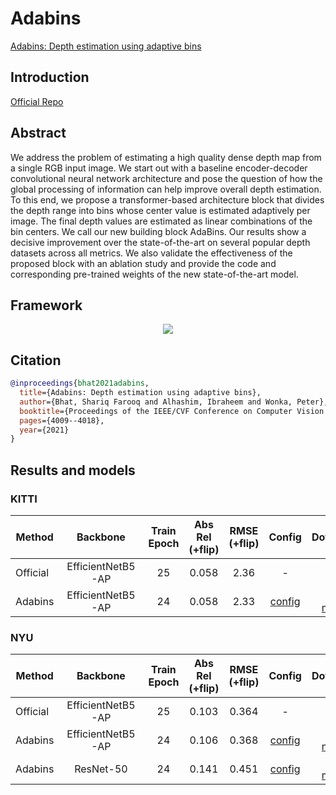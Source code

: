 # Adabins

[Adabins: Depth estimation using adaptive bins](https://arxiv.org/abs/2011.14141)

## Introduction

<a href="https://github.com/shariqfarooq123/AdaBins">Official Repo</a>

## Abstract

We address the problem of estimating a high quality dense depth map from a single RGB input image. We start out with a baseline encoder-decoder convolutional neural network architecture and pose the question of how the global processing of information can help improve overall depth estimation. To this end, we propose a transformer-based architecture block that divides the depth range into bins whose center value is estimated adaptively per image. The final depth values are estimated as linear combinations of the bin centers. We call our new building block AdaBins. Our results show a decisive improvement over the state-of-the-art on several popular depth datasets across all metrics. We also validate the effectiveness of the proposed block with an ablation study and provide the code and corresponding pre-trained weights of the new state-of-the-art model.


## Framework
<div align=center><img src="resources/images/adabins.png"/></div>

## Citation

```bibtex
@inproceedings{bhat2021adabins,
  title={Adabins: Depth estimation using adaptive bins},
  author={Bhat, Shariq Farooq and Alhashim, Ibraheem and Wonka, Peter},
  booktitle={Proceedings of the IEEE/CVF Conference on Computer Vision and Pattern Recognition},
  pages={4009--4018},
  year={2021}
}
```

## Results and models

### KITTI

| Method | Backbone | Train Epoch | Abs Rel (+flip) | RMSE (+flip) | Config | Download |
| ------ | :--------: | :----: | :--------------: | :------: | :------: | :--------: |
| Official | EfficientNetB5-AP   |  25   | 0.058 | 2.36 |  - | -
| Adabins  |  EfficientNetB5-AP  |  24   | 0.058 | 2.33 |  [config](adabins_efnetb5ap_kitti_24e.py) | [log](resources/logs/adabins_efnetb5ap_kitti_24e.txt) \| [model](https://drive.google.com/file/d/17srI3mFoYLdnN1As4a2fRGrHA0UHuujX/view?usp=sharing)


### NYU

| Method | Backbone | Train Epoch | Abs Rel (+flip) | RMSE (+flip) | Config | Download |
| ------ | :--------: | :----: | :--------------: | :------: |  :------: | :--------: |
| Official | EfficientNetB5-AP   |  25   | 0.103 | 0.364 |  - | -
| Adabins  | EfficientNetB5-AP   |  24   | 0.106 | 0.368 |  [config](adabins_efnetb5ap_nyu_24e.py) | [log](resources/logs/adabins_efnetb5ap_nyu_24e.txt) \| [model](https://drive.google.com/file/d/1NRTWApIrxOjeeN7FdNTTOXV3KOuo_-aC/view?usp=sharing)
| Adabins  | ResNet-50   |  24   | 0.141 | 0.451 |  [config](adabins_r50_nyu_24e.py) | [log](resources/logs/adabins_r50_nyu_24e.txt) \| [model](https://drive.google.com/file/d/1cVvmJjot1rLk06FkAQl_PCeMOApt6-7x/view?usp=sharing)


